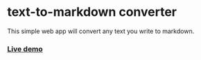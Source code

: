 # text-to-markdown converter

This simple web app will convert any text you write to markdown.

### [Live demo](https://text-to-md.netlify.app/)